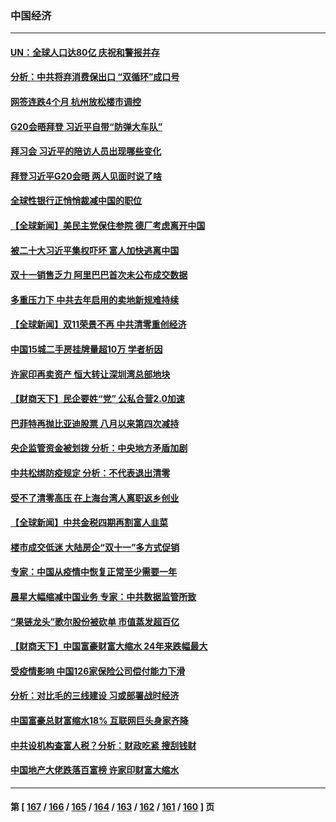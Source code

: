 ### 中国经济
---
#### [UN：全球人口达80亿 庆祝和警报并存](../../pages/ncid283/n13866441.md) 
#### [分析：中共将弃消费保出口 “双循环”成口号](../../pages/ncid283/n13866140.md) 
#### [网签连跌4个月 杭州放松楼市调控](../../pages/ncid283/n13866032.md) 
#### [G20会晤拜登 习近平自带“防弹大车队”](../../pages/ncid283/n13865743.md) 
#### [拜习会 习近平的陪访人员出现哪些变化](../../pages/ncid283/n13865749.md) 
#### [拜登习近平G20会晤 两人见面时说了啥](../../pages/ncid283/n13865617.md) 
#### [全球性银行正悄悄裁减中国的职位](../../pages/ncid283/n13865531.md) 
#### [【全球新闻】美民主党保住参院 德厂考虑离开中国](../../pages/ncid283/n13865553.md) 
#### [被二十大习近平集权吓坏 富人加快逃离中国](../../pages/ncid283/n13864868.md) 
#### [双十一销售乏力 阿里巴巴首次未公布成交数据](../../pages/ncid283/n13864854.md) 
#### [多重压力下 中共去年启用的卖地新规难持续](../../pages/ncid283/n13864613.md) 
#### [【全球新闻】双11荣景不再 中共清零重创经济](../../pages/ncid283/n13864604.md) 
#### [中国15城二手房挂牌量超10万 学者析因](../../pages/ncid283/n13864573.md) 
#### [许家印再卖资产 恒大转让深圳湾总部地块](../../pages/ncid283/n13864361.md) 
#### [【财商天下】民企要姓“党” 公私合营2.0加速](../../pages/ncid283/n13864327.md) 
#### [巴菲特再抛比亚迪股票 八月以来第四次减持](../../pages/ncid283/n13864353.md) 
#### [央企监管资金被划拨 分析：中央地方矛盾加剧](../../pages/ncid283/n13863896.md) 
#### [中共松绑防疫规定 分析：不代表退出清零](../../pages/ncid283/n13864304.md) 
#### [受不了清零高压 在上海台湾人离职返乡创业](../../pages/ncid283/n13864241.md) 
#### [【全球新闻】中共金税四期再割富人韭菜](../../pages/ncid283/n13863706.md) 
#### [楼市成交低迷 大陆房企“双十一”多方式促销](../../pages/ncid283/n13863822.md) 
#### [专家：中国从疫情中恢复正常至少需要一年](../../pages/ncid283/n13863850.md) 
#### [晨星大幅缩减中国业务 专家：中共数据监管所致](../../pages/ncid283/n13863677.md) 
#### [“果链龙头”歌尔股份被砍单 市值蒸发超百亿](../../pages/ncid283/n13863732.md) 
#### [【财商天下】中国富豪财富大缩水 24年来跌幅最大](../../pages/ncid283/n13863711.md) 
#### [受疫情影响 中国126家保险公司偿付能力下滑](../../pages/ncid283/n13863682.md) 
#### [分析：对比毛的三线建设 习或部署战时经济](../../pages/ncid283/n13863670.md) 
#### [中国富豪总财富缩水18% 互联网巨头身家齐降](../../pages/ncid283/n13863226.md) 
#### [中共设机构查富人税？分析：财政吃紧 搜刮钱财](../../pages/ncid283/n13863583.md) 
#### [中国地产大佬跌落百富榜 许家印财富大缩水](../../pages/ncid283/n13863221.md) 

---
#### 第 [ [167](./167.md) / [166](./166.md) / [165](./165.md) / [164](./164.md) / [163](./163.md) / [162](./162.md) / [161](./161.md) / [160](./160.md) ] 页
